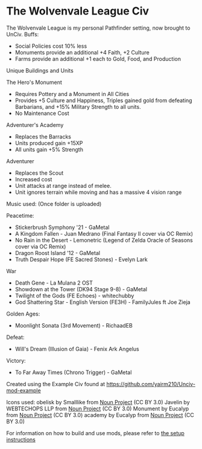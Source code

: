 # The Wolvenvale League Civ

The Wolvenvale League is my personal Pathfinder setting, now brought to UnCiv.
Buffs:
- Social Policies cost 10% less
- Monuments provide an additional +4 Faith, +2 Culture
- Farms provide an additional +1 each to Gold, Food, and Production

Unique Buildings and Units

The Hero's Monument
- Requires Pottery and a Monument in All Cities
- Provides +5 Culture and Happiness, Triples gained gold from defeating Barbarians, and +15% Military Strength to all units.
- No Maintenance Cost

Adventurer's Academy
- Replaces the Barracks
- Units produced gain +15XP
- All units gain +5% Strength

Adventurer
- Replaces the Scout
- Increased cost
- Unit attacks at range instead of melee.
- Unit ignores terrain while moving and has a massive 4 vision range


Music used: (Once folder is uploaded)

Peacetime:
- Stickerbrush Symphony '21 - GaMetal
- A Kingdom Fallen - Juan Medrano (Final Fantasy II cover via OC Remix)
- No Rain in the Desert - Lemonetric (Legend of Zelda Oracle of Seasons cover via OC Remix)
- Dragon Roost Island '12 - GaMetal
- Truth Despair Hope (FE Sacred Stones) - Evelyn Lark

War
- Death Gene - La Mulana 2 OST
- Showdown at the Tower (DK94 Stage 9-8) - GaMetal
- Twilight of the Gods (FE Echoes) - whitechubby
- God Shattering Star - English Version (FE3H) - FamilyJules ft Joe Zieja

Golden Ages: 
- Moonlight Sonata (3rd Movement) - RichaadEB

Defeat:
- Will's Dream (Illusion of Gaia) - Fenix Ark Angelus

Victory:
- To Far Away Times (Chrono Trigger) - GaMetal


Created using the Example Civ found at https://github.com/yairm210/Unciv-mod-example

Icons used:
obelisk by Smalllike from <a href="https://thenounproject.com/browse/icons/term/obelisk/" target="_blank" title="obelisk Icons">Noun Project</a> (CC BY 3.0)
Javelin by WEBTECHOPS LLP from <a href="https://thenounproject.com/browse/icons/term/javelin/" target="_blank" title="Javelin Icons">Noun Project</a> (CC BY 3.0)
Monument by Eucalyp from <a href="https://thenounproject.com/browse/icons/term/monument/" target="_blank" title="Monument Icons">Noun Project</a> (CC BY 3.0)
academy by Eucalyp from <a href="https://thenounproject.com/browse/icons/term/academy/" target="_blank" title="academy Icons">Noun Project</a> (CC BY 3.0)

For information on how to build and use mods, please refer to [the setup instructions](https://yairm210.github.io/Unciv/Modders/Making-a-new-Civilization/)
